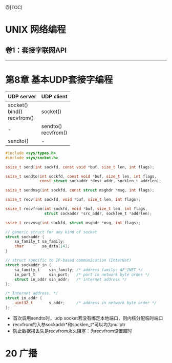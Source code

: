 @[TOC]

# UNIX 网络编程
## 卷1：套接字联网API


---

# 第8章 基本UDP套接字编程

| UDP server | UDP client |
|-|-|
| socket() <br> bind() <br> recvfrom() | socket() |
| - | sendto() <br> recvfrom() |
| sendto() | - |

```c
#include <sys/types.h>
#include <sys/socket.h>

ssize_t send(int sockfd, const void *buf, size_t len, int flags);

ssize_t sendto(int sockfd, const void *buf, size_t len, int flags,
               const struct sockaddr *dest_addr, socklen_t addrlen);

ssize_t sendmsg(int sockfd, const struct msghdr *msg, int flags);

ssize_t recv(int sockfd, void *buf, size_t len, int flags);

ssize_t recvfrom(int sockfd, void *buf, size_t len, int flags,
                 struct sockaddr *src_addr, socklen_t *addrlen);

ssize_t recvmsg(int sockfd, struct msghdr *msg, int flags);

// generic struct for any kind of socket
struct sockaddr {
    sa_family_t sa_family;
    char        sa_data[14];
}

// struct specific to IP-based communication (InterNet)
struct sockaddr_in {
    sa_family_t    sin_family; /* address family: AF_INET */
    in_port_t      sin_port;   /* port in network byte order */
    struct in_addr sin_addr;   /* internet address */
};

/* Internet address. */
struct in_addr {
    uint32_t       s_addr;     /* address in network byte order */
};

```

- 首次调用sendto时，udp socket若没有绑定本地端口，则内核分配临时端口
- recvfrom的入参sockaddr\*和socklen_t*可以均为nullptr
- 防止数据报丢失是recvfrom永久阻塞：为recvfrom设置超时


# 20 广播
